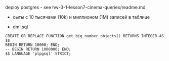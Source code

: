 deploy postgres - see hw-3-1-lesson7-cinema-queries/readme.md


- оыты с 10 тысячами (10k) и миллионом (1M) записей в таблице
* dml.sql
```
CREATE OR REPLACE FUNCTION get_big_number_objects() RETURNS INTEGER AS $$
BEGIN RETURN 10000; END;
-- BEGIN RETURN 1000000; END;
$$ LANGUAGE 'plpgsql' STRICT;
```
